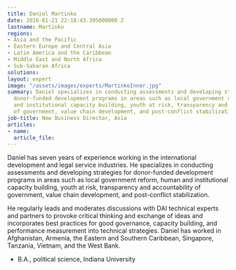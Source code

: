 ```yaml
---
title: Daniel Martinko
date: 2016-01-21 22:18:43.395000000 Z
lastname: Martinko
regions:
- Asia and the Pacific
- Eastern Europe and Central Asia
- Latin America and the Caribbean
- Middle East and North Africa
- Sub-Saharan Africa
solutions: 
layout: expert
image: "/assets/images/experts/MartinkoInner.jpg"
summary: Daniel specializes in conducting assessments and developing strategies for
  donor-funded development programs in areas such as local government reform, human
  and institutional capacity building, youth at risk, transparency and accountability
  of government, value chain development, and post-conflict stabilization.
job-title: New Business Director, Asia
articles:
- name: 
  article_file: 
---
```


Daniel has seven years of experience working in the international development and legal service industries. He specializes in conducting assessments and developing strategies for donor-funded development programs in areas such as local government reform, human and institutional capacity building, youth at risk, transparency and accountability of government, value chain development, and post-conflict stabilization.

He regularly leads and moderates discussions with DAI technical experts and partners to provoke critical thinking and exchange of ideas and incorporates best practices for good governance, capacity building, and performance measurement into technical strategies. Daniel has worked in Afghanistan, Armenia, the Eastern and Southern Caribbean, Singapore, Tanzania, Vietnam, and the West Bank.

* B.A., political science, Indiana University

